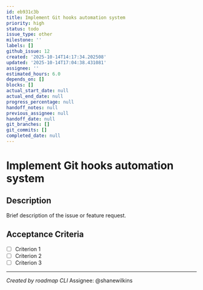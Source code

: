 ```yaml
---
id: eb931c3b
title: Implement Git hooks automation system
priority: high
status: todo
issue_type: other
milestone: ''
labels: []
github_issue: 12
created: '2025-10-14T14:17:34.202508'
updated: '2025-10-14T17:04:38.431081'
assignee: ''
estimated_hours: 6.0
depends_on: []
blocks: []
actual_start_date: null
actual_end_date: null
progress_percentage: null
handoff_notes: null
previous_assignee: null
handoff_date: null
git_branches: []
git_commits: []
completed_date: null
---
```


# Implement Git hooks automation system

## Description

Brief description of the issue or feature request.

## Acceptance Criteria

- [ ] Criterion 1
- [ ] Criterion 2
- [ ] Criterion 3

---
*Created by roadmap CLI*
Assignee: @shanewilkins